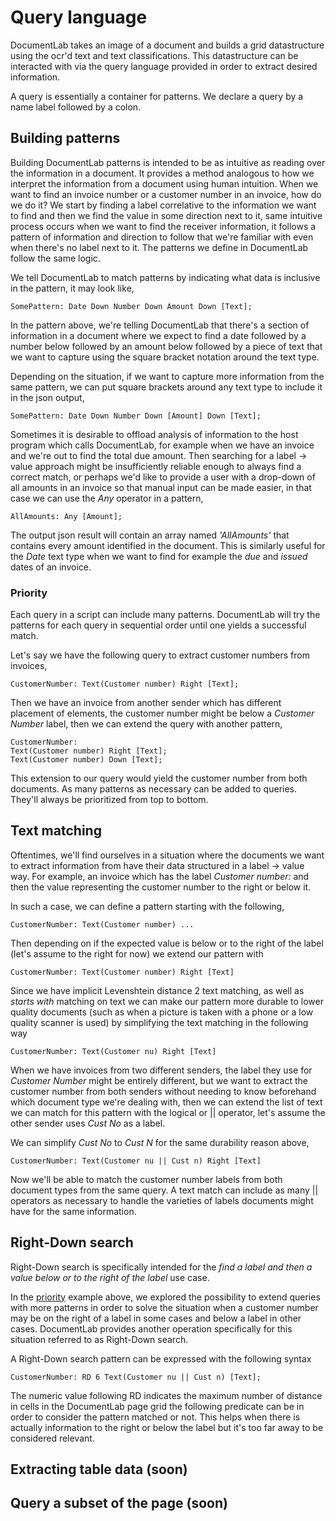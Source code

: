 # Query language

DocumentLab takes an image of a document and builds a grid datastructure using the ocr'd text and text classifications. This datastructure can be interacted with via the query language provided in order to extract desired information.

A query is essentially a container for patterns. We declare a query by a name label followed by a colon. 

## Building patterns
Building DocumentLab patterns is intended to be as intuitive as reading over the information in a document. It provides a method analogous to how we interpret the information from a document using human intuition. When we want to find an invoice number or a customer number in an invoice, how do we do it? We start by finding a label correlative to the information we want to find and then we find the value in some direction next to it, same intuitive process occurs when we want to find the receiver information, it follows a pattern of information and direction to follow that we're familiar with even when there's no label next to it. The patterns we define in DocumentLab follow the same logic.

We tell DocumentLab to match patterns by indicating what data is inclusive in the pattern, it may look like,
```
SomePattern: Date Down Number Down Amount Down [Text];
```

In the pattern above, we're telling DocumentLab that there's a section of information in a document where we expect to find a date followed by a number below followed by an amount below followed by a piece of text that we want to capture using the square bracket notation around the text type.

Depending on the situation, if we want to capture more information from the same pattern, we can put square brackets around any text type to include it in the json output, 
```
SomePattern: Date Down Number Down [Amount] Down [Text];
```

Sometimes it is desirable to offload analysis of information to the host program which calls DocumentLab, for example when we have an invoice and we're out to find the total due amount. Then searching for a label -> value approach might be insufficiently reliable enough to always find a correct match, or perhaps we'd like to provide a user with a drop-down of all amounts in an invoice so that manual input can be made easier, in that case we can use the *Any* operator in a pattern,

```
AllAmounts: Any [Amount];
```

The output json result will contain an array named *'AllAmounts'* that contains every amount identified in the document. This is similarly useful for the *Date* text type when we want to find for example the *due* and *issued* dates of an invoice.

### Priority
Each query in a script can include many patterns. DocumentLab will try the patterns for each query in sequential order until one yields a successful match.

Let's say we have the following query to extract customer numbers from invoices,
```
CustomerNumber: Text(Customer number) Right [Text];
```

Then we have an invoice from another sender which has different placement of elements, the customer number might be below a *Customer Number* label, then we can extend the query with another pattern,
```
CustomerNumber: 
Text(Customer number) Right [Text];
Text(Customer number) Down [Text];
```

This extension to our query would yield the customer number from both documents. As many patterns as necessary can be added to queries. They'll always be prioritized from top to bottom.

## Text matching
Oftentimes, we'll find ourselves in a situation where the documents we want to extract information from have their data structured in a label -> value way. For example, an invoice which has the label *Customer number:* and then the value representing the customer number to the right or below it. 

In such a case, we can define a pattern starting with the following,
```
CustomerNumber: Text(Customer number) ...
```

Then depending on if the expected value is below or to the right of the label (let's assume to the right for now) we extend our pattern with 
```
CustomerNumber: Text(Customer number) Right [Text]
```

Since we have implicit Levenshtein distance 2 text matching, as well as *starts with* matching on text we can make our pattern more durable to lower quality documents (such as when a picture is taken with a phone or a low quality scanner is used) by simplifying the text matching in the following way
```
CustomerNumber: Text(Customer nu) Right [Text]
```

When we have invoices from two different senders, the label they use for *Customer Number* might be entirely different, but we want to extract the customer number from both senders without needing to know beforehand which document type we're dealing with, then we can extend the list of text we can match for this pattern with the logical or || operator, let's assume the other sender uses *Cust No* as a label.

We can simplify *Cust No* to *Cust N* for the same durability reason above, 
```
CustomerNumber: Text(Customer nu || Cust n) Right [Text]
```

Now we'll be able to match the customer number labels from both document types from the same query. A text match can include as many || operators as necessary to handle the varieties of labels documents might have for the same information.

## Right-Down search
Right-Down search is specifically intended for the *find a label and then a value below or to the right of the label* use case. 

In the [priority](https://github.com/karisigurd4/DocumentLab/blob/master/Documentation/QueryLanguage.md#priority) example above, we explored the possibility to extend queries with more patterns in order to solve the situation when a customer number may be on the right of a label in some cases and below a label in other cases. DocumentLab provides another operation specifically for this situation referred to as Right-Down search. 

A Right-Down search pattern can be expressed with the following syntax
```
CustomerNumber: RD 6 Text(Customer nu || Cust n) [Text];
```

The numeric value following RD indicates the maximum number of distance in cells in the DocumentLab page grid the following predicate can be in order to consider the pattern matched or not. This helps when there is actually information to the right or below the label but it's too far away to be considered relevant.

## Extracting table data (soon)

## Query a subset of the page (soon)
